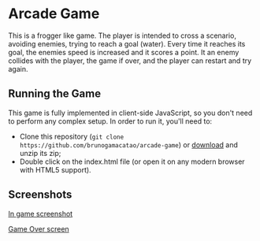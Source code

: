 # Arcade Game

This is a frogger like game. The player is intended to cross a scenario, avoiding enemies, trying to reach a goal (water). Every time it reaches its goal, the enemies speed is increased and it scores a point. It an enemy collides with the player, the game if over, and the player can restart and try again.

## Running the Game

This game is fully implemented in client-side JavaScript, so you don't need to perform any complex setup. In order to run it, you'll need to:

* Clone this repository (`git clone https://github.com/brunogamacatao/arcade-game`) or [download](https://github.com/brunogamacatao/arcade-game/archive/master.zip) and unzip its zip;
* Double click on the index.html file (or open it on any modern browser with HTML5 support).

## Screenshots

[In game screenshot](https://github.com/brunogamacatao/arcade-game/blob/master/screenshots/shot1.png?raw=true)

[Game Over screen](https://github.com/brunogamacatao/arcade-game/blob/master/screenshots/shot2.png?raw=true)